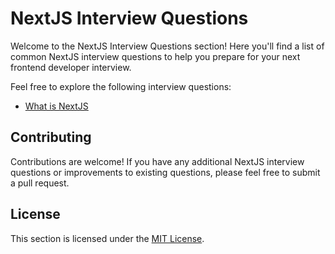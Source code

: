 # NextJS Interview Questions

Welcome to the NextJS Interview Questions section! Here you'll find a list of common NextJS interview questions to help you prepare for your next frontend developer interview.

Feel free to explore the following interview questions:

- [What is NextJS](./NextJS.md)

## Contributing

Contributions are welcome! If you have any additional NextJS interview questions or improvements to existing questions, please feel free to submit a pull request.

## License

This section is licensed under the [MIT License](../LICENSE).
